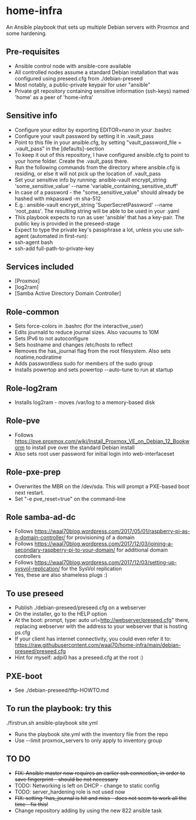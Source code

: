 # home-infra

An Ansible playbook that sets up multiple Debian servers with Proxmox and some hardening.

## Pre-requisites

* Ansible control node with ansible-core available
* All controlled nodes assume a standard Debian installation that was configured using preseed.cfg from ./debian-preseed
* Most notably, a public-private keypair for user "ansible"
* Private git repository containing sensitive information (ssh-keys) named 'home' as a peer of 'home-infra'

## Sensitive info

* Configure your editor by exporting EDITOR=nano in your .bashrc
* Configure your vault password by setting it in .vault_pass
* Point to this file in your ansible.cfg, by setting "vault_password_file = .vault_pass" in the [defaults]-section
* To keep it out of this repository, I have configured ansible.cfg to point to your home folder. Create the .vault_pass there.
* Run the following commands from the directory where ansible.cfg is residing, or else it will not pick up the location of .vault_pass
* Set your sensitive info by running: ansible-vault encrypt_string 'some_sensitive_value' --name 'variable_containing_sensitive_stuff'
* In case of a password - the "some_sensitive_value" should already be hashed with mkpasswd -m sha-512
* E.g.: ansible-vault encrypt_string 'SuperSecretPassword' --name 'root_pass'. The resulting string will be able to be used in your .yaml
* This playbook expects to run as user 'ansible' that has a key-pair. The public key is provided in the preseed-stage
* Expect to type the private key's passphrase a lot, unless you use ssh-agent (automated in first-run):
* ssh-agent bash
* ssh-add full-path-to-private-key

## Services included

* [Proxmox]
* [log2ram]
* [Samba Active Directory Domain Controller]

## Role-common

* Sets force-colors in .bashrc (for the interactive_user)
* Edits journald to reduce journal sizes. Also vacuums to 10M
* Sets IPv6 to not autoconfigure
* Sets hostname and changes /etc/hosts to reflect
* Removes the has_journal flag from the root filesystem. Also sets noatime,nodiratime
* Adds passwordless sudo for members of the sudo group
* Installs powertop and sets powertop --auto-tune to run at startup

## Role-log2ram

* Installs log2ram - moves /var/log to a memory-based disk

## Role-pve

* Follows <https://pve.proxmox.com/wiki/Install_Proxmox_VE_on_Debian_12_Bookworm> to install pve over the standard Debian install
* Also sets root user password for initial login into web-interfaceset

## Role-pxe-prep

* Overwrites the MBR on the /dev/sda. This will prompt a PXE-based boot next restart.
* Set "-e pve_reset=true" on the command-line

## Role samba-ad-dc

* Follows <https://waal70blog.wordpress.com/2017/05/01/raspberry-pi-as-a-domain-controller/> for provisioning of a domain
* Follows <https://waal70blog.wordpress.com/2017/12/03/joining-a-secondary-raspberry-pi-to-your-domain/> for additional domain controllers
* Follows <https://waal70blog.wordpress.com/2017/12/03/setting-up-sysvol-replication/> for the SysVol replication
* Yes, these are also shameless plugs :)

## To use preseed

* Publish ./debian-preseed/preseed.cfg on a webserver
* On the installer, go to the HELP option
* At the boot: prompt, type: auto url=<http://webserver/preseed.cfg>" there, replacing webserver with the address to your webserver that is hosting ps.cfg
* If your client has internet connectivity, you could even refer it to: <https://raw.githubusercontent.com/waal70/home-infra/main/debian-preseed/preseed.cfg>
* Hint for myself: adpi0 has a preseed.cfg at the root :)

## PXE-boot

* See ./debian-preseed/tftp-HOWTO.md

## To run the playbook: try this

./firstrun.sh
ansible-playbook site.yml

* Runs the playbook site.yml with the inventory file from the repo
* Use --limit proxmox_servers to only apply to inventory group

## TO DO

* ~~FIX: Ansible master now requires an earlier ssh connection, in order to save fingerprint - should be not necessary~~
* TODO: Networking is left on DHCP - change to static config
* TODO: server_hardening role is not used now
* ~~FIX: setting ^has_journal is hit and miss - does not seem to work all the time - fix this!~~
* Change repository adding by using the new 822 ansible task
